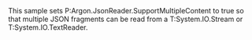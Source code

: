 <?xml version="1.0" encoding="utf-8"?>
<topic id="ReadMultipleContentWithJsonReader" revisionNumber="1">
  <developerConceptualDocument xmlns="http://ddue.schemas.microsoft.com/authoring/2003/5" xmlns:xlink="http://www.w3.org/1999/xlink">
    <introduction>
      <para>This sample sets <codeEntityReference>P:Argon.JsonReader.SupportMultipleContent</codeEntityReference>
      to true so that multiple JSON fragments can be read from a <codeEntityReference>T:System.IO.Stream</codeEntityReference> or
      <codeEntityReference>T:System.IO.TextReader</codeEntityReference>.</para>
    </introduction>
    <section>
      <title>Sample</title>
      <content>
        <code lang="cs" source="..\Src\Tests\Documentation\Samples\Json\ReadMultipleContentWithJsonReader.cs" region="Types" title="Types" />
        <code lang="cs" source="..\Src\Tests\Documentation\Samples\Json\ReadMultipleContentWithJsonReader.cs" region="Usage" title="Usage" />
      </content>
    </section>
  </developerConceptualDocument>
</topic>
